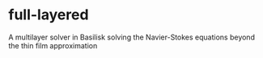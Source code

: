 # full-layered
A multilayer solver in Basilisk solving the Navier-Stokes equations beyond the thin film approximation
